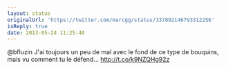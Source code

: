 ```yaml
---
layout: status
originalUrl: 'https://twitter.com/marcgg/status/337892146793312256'
isReply: true
date: 2013-05-24 11:25:40
---
```


@bfluzin J'ai toujours un peu de mal avec le fond de ce type de bouquins, mais vu comment tu le défend... http://t.co/k9NZQHg92z
